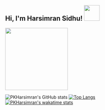 <h2> Hi, I'm Harsimran Sidhu! <img src="https://media.giphy.com/media/mGcNjsfWAjY5AEZNw6/giphy.gif" width="50"></h2>

<img src="https://media.giphy.com/media/jpVuGo0JkAXJiuNNK7/giphy.gif" width="200">


![PKHarsimran's GitHub stats](https://github-readme-stats.vercel.app/api?username=PKHarsimran&show_icons=true&theme=radical)
[![Top Langs](https://github-readme-stats.vercel.app/api/top-langs/?username=PKHarsimran&layout=compact)](https://github.com/PKHarsimran/github-readme-stats)
[![PKHarsimran's wakatime stats](https://github-readme-stats.vercel.app/api/wakatime?username=PKHarsimran)](https://github.com/PKHarsimran/github-readme-stats)

